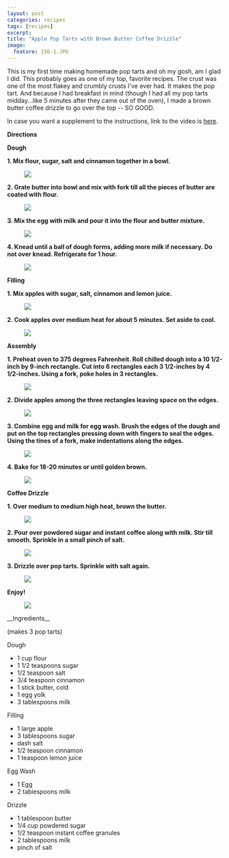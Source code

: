 ```yaml
---
layout: post
categories: recipes
tags: [recipes]
excerpt: 
title: "Apple Pop Tarts with Brown Butter Coffee Drizzle"
image:
  feature: 156-1.JPG
---
```


This is my first time making homemade pop tarts and oh my gosh, am I glad I did.  This probably goes as one of my top, favorite recipes.  The crust was one of the most flakey and crumbly crusts I've ever had. It makes the pop tart.  And because I had breakfast in mind (though I had all my pop tarts midday...like 5 minutes after they came out of the oven), I made a brown butter coffee drizzle to go over the top -- SO GOOD.

In case you want a supplement to the instructions, link to the video is [here](http://eastmeetskitchen.com/videos/apple-pop-tarts-with-brown-butter-coffee-drizzle.html).


__Directions__

__Dough__

__1. Mix flour, sugar, salt and cinnamon together in a bowl.__

<figure> <img src='/images/156-2.jpg'> </figure>

__2. Grate butter into bowl and mix with fork till all the pieces of butter are coated with flour.__

<figure> <img src='/images/156-3.jpg'> </figure>

__3. Mix the egg with milk and pour it into the flour and butter mixture.__

<figure> <img src='/images/156-4.jpg'> </figure>

__4. Knead until a ball of dough forms, adding more milk if necessary.  Do not over knead. Refrigerate for 1 hour.__

<figure> <img src='/images/156-5.jpg'> </figure>

__Filling__

__1. Mix apples with sugar, salt, cinnamon and lemon juice.__

<figure> <img src='/images/156-6.jpg'> </figure>

__2. Cook apples over medium heat for about 5 minutes.  Set aside to cool.__

<figure> <img src='/images/156-7.jpg'> </figure>

__Assembly__

__1. Preheat oven to 375 degrees Fahrenheit. Roll chilled dough into a 10 1/2-inch by 9-inch rectangle.  Cut into 6 rectangles each 3 1/2-inches by 4 1/2-inches. Using a fork, poke holes in 3 rectangles.__

<figure> <img src='/images/156-8.jpg'> </figure>

__2. Divide apples among the three rectangles leaving space on the edges.__

<figure> <img src='/images/156-9.jpg'> </figure>

__3. Combine egg and milk for egg wash. Brush the edges of the dough and put on the top rectangles pressing down with fingers to seal the edges. Using the tines of a fork, make indentations along the edges.__  

<figure> <img src='/images/156-10.jpg'> </figure>

__4. Bake for 18-20 minutes or until golden brown.__

<figure> <img src='/images/156-13.jpg'> </figure>

__Coffee Drizzle__

__1. Over medium to medium high heat, brown the butter.__

<figure> <img src='/images/156-11.jpg'> </figure>

__2. Pour over powdered sugar and instant coffee along with milk.  Stir till smooth.  Sprinkle in a small pinch of salt.__

<figure> <img src='/images/156-12.jpg'> </figure>

__3. Drizzle over pop tarts.  Sprinkle with salt again.__

<figure> <img src='/images/156-14.jpg'> </figure>

__Enjoy!__

<figure> <img src='/images/156-15.jpg'> </figure>

<section class='recipe'>
__Ingredients__

(makes 3 pop tarts)

Dough

- 1 cup flour
- 1 1/2 teaspoons sugar
- 1/2 teaspoon salt
- 3/4 teaspoon cinnamon
- 1 stick butter, cold
- 1 egg yolk
- 3 tablespoons milk

Filling

- 1 large apple
- 3 tablespoons sugar
- dash salt
- 1/2 teaspoon cinnamon
- 1 teaspoon lemon juice

Egg Wash

- 1 Egg
- 2 tablespoons milk

Drizzle

- 1 tablespoon butter
- 1/4 cup powdered sugar
- 1/2 teaspoon instant coffee granules
- 2 tablespoons milk
- pinch of salt 
</section>